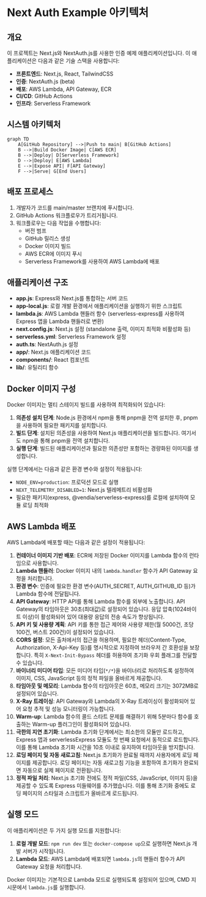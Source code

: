# Next Auth Example 아키텍처

## 개요

이 프로젝트는 Next.js와 NextAuth.js를 사용한 인증 예제 애플리케이션입니다. 이 애플리케이션은 다음과 같은 기술 스택을 사용합니다:

- **프론트엔드**: Next.js, React, TailwindCSS
- **인증**: NextAuth.js (beta)
- **배포**: AWS Lambda, API Gateway, ECR
- **CI/CD**: GitHub Actions
- **인프라**: Serverless Framework

## 시스템 아키텍처

```mermaid
graph TD
    A[GitHub Repository] -->|Push to main| B[GitHub Actions]
    B -->|Build Docker Image| C[AWS ECR]
    B -->|Deploy| D[Serverless Framework]
    D -->|Deploy| E[AWS Lambda]
    E -->|Expose API| F[API Gateway]
    F -->|Serve| G[End Users]
```

## 배포 프로세스

1. 개발자가 코드를 main/master 브랜치에 푸시합니다.
2. GitHub Actions 워크플로우가 트리거됩니다.
3. 워크플로우는 다음 작업을 수행합니다:
   - 버전 범프
   - GitHub 릴리스 생성
   - Docker 이미지 빌드
   - AWS ECR에 이미지 푸시
   - Serverless Framework를 사용하여 AWS Lambda에 배포

## 애플리케이션 구조

- **app.js**: Express와 Next.js를 통합하는 서버 코드
- **app-local.js**: 로컬 개발 환경에서 애플리케이션을 실행하기 위한 스크립트
- **lambda.js**: AWS Lambda 핸들러 함수 (serverless-express를 사용하여 Express 앱을 Lambda 핸들러로 변환)
- **next.config.js**: Next.js 설정 (standalone 출력, 이미지 최적화 비활성화 등)
- **serverless.yml**: Serverless Framework 설정
- **auth.ts**: NextAuth.js 설정
- **app/**: Next.js 애플리케이션 코드
- **components/**: React 컴포넌트
- **lib/**: 유틸리티 함수

## Docker 이미지 구성

Docker 이미지는 멀티 스테이지 빌드를 사용하여 최적화되어 있습니다:

1. **의존성 설치 단계**: Node.js 환경에서 npm을 통해 pnpm을 전역 설치한 후, pnpm을 사용하여 필요한 패키지를 설치합니다.
2. **빌드 단계**: 설치된 의존성을 사용하여 Next.js 애플리케이션을 빌드합니다. 여기서도 npm을 통해 pnpm을 전역 설치합니다.
3. **실행 단계**: 빌드된 애플리케이션과 필요한 의존성만 포함하는 경량화된 이미지를 생성합니다.

실행 단계에서는 다음과 같은 환경 변수와 설정이 적용됩니다:
- `NODE_ENV=production`: 프로덕션 모드로 실행
- `NEXT_TELEMETRY_DISABLED=1`: Next.js 텔레메트리 비활성화
- 필요한 패키지(express, @vendia/serverless-express)를 로컬에 설치하여 모듈 로딩 최적화

## AWS Lambda 배포

AWS Lambda에 배포할 때는 다음과 같은 설정이 적용됩니다:

1. **컨테이너 이미지 기반 배포**: ECR에 저장된 Docker 이미지를 Lambda 함수의 런타임으로 사용합니다.
2. **Lambda 핸들러**: Docker 이미지 내의 `lambda.handler` 함수가 API Gateway 요청을 처리합니다.
3. **환경 변수**: 인증에 필요한 환경 변수(AUTH_SECRET, AUTH_GITHUB_ID 등)가 Lambda 함수에 전달됩니다.
4. **API Gateway**: HTTP API를 통해 Lambda 함수를 외부에 노출합니다. API Gateway의 타임아웃은 30초(최대값)로 설정되어 있습니다. 응답 압축(1024바이트 이상)이 활성화되어 있어 대용량 응답의 전송 속도가 향상됩니다.
5. **API 키 및 사용량 계획**: API 키를 통한 접근 제어와 사용량 제한(월 5000건, 초당 100건, 버스트 200건)이 설정되어 있습니다.
6. **CORS 설정**: 모든 출처에서의 접근을 허용하며, 필요한 헤더(Content-Type, Authorization, X-Api-Key 등)를 명시적으로 지정하여 브라우저 간 호환성을 보장합니다. 특히 `X-Next-Init-Bypass` 헤더를 허용하여 초기화 우회 플래그를 전달할 수 있습니다.
6. **바이너리 미디어 타입**: 모든 미디어 타입(`*/*`)을 바이너리로 처리하도록 설정하여 이미지, CSS, JavaScript 등의 정적 파일을 올바르게 제공합니다.
7. **타임아웃 및 메모리**: Lambda 함수의 타임아웃은 60초, 메모리 크기는 3072MB로 설정되어 있습니다.
7. **X-Ray 트레이싱**: API Gateway와 Lambda의 X-Ray 트레이싱이 활성화되어 있어 요청 추적 및 성능 모니터링이 가능합니다.
8. **Warm-up**: Lambda 함수의 콜드 스타트 문제를 해결하기 위해 5분마다 함수를 호출하는 Warm-up 플러그인이 활성화되어 있습니다.
9. **극한의 지연 초기화**: Lambda 초기화 단계에서는 최소한의 모듈만 로드하고, Express 앱과 serverlessExpress 모듈도 첫 번째 요청에서 동적으로 로드합니다. 이를 통해 Lambda 초기화 시간을 10초 이내로 유지하여 타임아웃을 방지합니다.
10. **로딩 페이지 및 자동 새로고침**: Next.js 초기화가 완료될 때까지 사용자에게 로딩 페이지를 제공합니다. 로딩 페이지는 자동 새로고침 기능을 포함하여 초기화가 완료되면 자동으로 실제 페이지로 전환됩니다.
10. **정적 파일 처리**: Next.js 초기화 전에도 정적 파일(CSS, JavaScript, 이미지 등)을 제공할 수 있도록 Express 미들웨어를 추가했습니다. 이를 통해 초기화 중에도 로딩 페이지의 스타일과 스크립트가 올바르게 로드됩니다.

## 실행 모드

이 애플리케이션은 두 가지 실행 모드를 지원합니다:

1. **로컬 개발 모드**: `npm run dev` 또는 `docker-compose up`으로 실행하면 Next.js 개발 서버가 시작됩니다.
2. **Lambda 모드**: AWS Lambda에 배포되면 `lambda.js`의 핸들러 함수가 API Gateway 요청을 처리합니다.

Docker 이미지는 기본적으로 Lambda 모드로 실행되도록 설정되어 있으며, CMD 지시문에서 `lambda.js`를 실행합니다.

